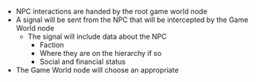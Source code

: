 - NPC interactions are handed by the root game world node
- A signal will be sent from the NPC that will be intercepted by the Game World node
	- The signal will include data about the NPC
		- Faction
		- Where they are on the hierarchy if so
		- Social and financial status
- The Game World node will choose an appropriate